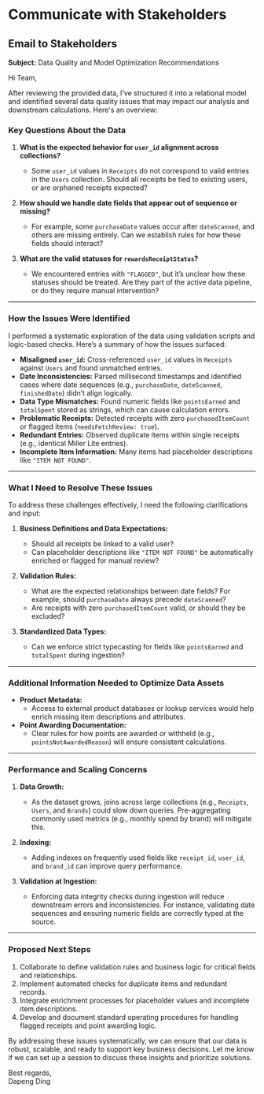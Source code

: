 # Communicate with Stakeholders

## Email to Stakeholders

**Subject:** Data Quality and Model Optimization Recommendations  

Hi Team,  

After reviewing the provided data, I’ve structured it into a relational model and identified several data quality issues that may impact our analysis and downstream calculations. Here's an overview:  


### Key Questions About the Data
1. **What is the expected behavior for `user_id` alignment across collections?**  
   - Some `user_id` values in `Receipts` do not correspond to valid entries in the `Users` collection. Should all receipts be tied to existing users, or are orphaned receipts expected?  

2. **How should we handle date fields that appear out of sequence or missing?**  
   - For example, some `purchaseDate` values occur after `dateScanned`, and others are missing entirely. Can we establish rules for how these fields should interact?  

3. **What are the valid statuses for `rewardsReceiptStatus`?**  
   - We encountered entries with `"FLAGGED"`, but it’s unclear how these statuses should be treated. Are they part of the active data pipeline, or do they require manual intervention?  

---

### How the Issues Were Identified
I performed a systematic exploration of the data using validation scripts and logic-based checks. Here’s a summary of how the issues surfaced:  
- **Misaligned `user_id`:** Cross-referenced `user_id` values in `Receipts` against `Users` and found unmatched entries.  
- **Date Inconsistencies:** Parsed millisecond timestamps and identified cases where date sequences (e.g., `purchaseDate`, `dateScanned`, `finishedDate`) didn’t align logically.  
- **Data Type Mismatches:** Found numeric fields like `pointsEarned` and `totalSpent` stored as strings, which can cause calculation errors.  
- **Problematic Receipts:** Detected receipts with zero `purchasedItemCount` or flagged items (`needsFetchReview: true`).  
- **Redundant Entries:** Observed duplicate items within single receipts (e.g., identical Miller Lite entries).  
- **Incomplete Item Information:** Many items had placeholder descriptions like `"ITEM NOT FOUND"`.  

---

### What I Need to Resolve These Issues
To address these challenges effectively, I need the following clarifications and input:  
1. **Business Definitions and Data Expectations:**  
   - Should all receipts be linked to a valid user?  
   - Can placeholder descriptions like `"ITEM NOT FOUND"` be automatically enriched or flagged for manual review?  

2. **Validation Rules:**  
   - What are the expected relationships between date fields? For example, should `purchaseDate` always precede `dateScanned`?  
   - Are receipts with zero `purchasedItemCount` valid, or should they be excluded?  

3. **Standardized Data Types:**  
   - Can we enforce strict typecasting for fields like `pointsEarned` and `totalSpent` during ingestion?  

---

### Additional Information Needed to Optimize Data Assets
- **Product Metadata:**  
  - Access to external product databases or lookup services would help enrich missing item descriptions and attributes.  
- **Point Awarding Documentation:**  
  - Clear rules for how points are awarded or withheld (e.g., `pointsNotAwardedReason`) will ensure consistent calculations.  

---

### Performance and Scaling Concerns
1. **Data Growth:**  
   - As the dataset grows, joins across large collections (e.g., `Receipts`, `Users`, and `Brands`) could slow down queries. Pre-aggregating commonly used metrics (e.g., monthly spend by brand) will mitigate this.  

2. **Indexing:**  
   - Adding indexes on frequently used fields like `receipt_id`, `user_id`, and `brand_id` can improve query performance.  

3. **Validation at Ingestion:**  
   - Enforcing data integrity checks during ingestion will reduce downstream errors and inconsistencies. For instance, validating date sequences and ensuring numeric fields are correctly typed at the source.  

---

### Proposed Next Steps
1. Collaborate to define validation rules and business logic for critical fields and relationships.  
2. Implement automated checks for duplicate items and redundant records.  
3. Integrate enrichment processes for placeholder values and incomplete item descriptions.  
4. Develop and document standard operating procedures for handling flagged receipts and point awarding logic.  

By addressing these issues systematically, we can ensure that our data is robust, scalable, and ready to support key business decisions. Let me know if we can set up a session to discuss these insights and prioritize solutions.  

Best regards,  
Dapeng Ding 